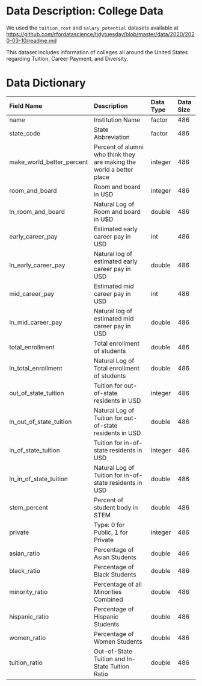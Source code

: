 # Data Description: College Data

We used the `tuition_cost` and `salary_potential` datasets available at 
https://github.com/rfordatascience/tidytuesday/blob/master/data/2020/2020-03-10/readme.md

This dataset includes information of colleges all around the United States regarding Tuition, Career Payment, and Diversity. 

# Data Dictionary

|Field Name | Description | Data Type | Data Size|
|:----------|:---------------|:---------|:------------|
|name|Institution Name|factor|486|
|state_code|State Abbreviation|factor|486|
|make_world_better_percent|Percent of alumni who think they are making the world a better place|integer|486|
|room_and_board|Room and board in USD|integer|486|
|ln_room_and_board|Natural Log of Room and board in U$D|double|486|
|early_career_pay|Estimated early career pay in USD|int|486|
|ln_early_career_pay|Natural log of estimated early career pay in USD|double|486|
|mid_career_pay|Estimated mid career pay in USD|int|486|
|ln_mid_career_pay|Natural log of estimated mid career pay in USD|double|486|
|total_enrollment|Total enrollment of students|double|486|
|ln_total_enrollment|Natural Log of Total enrollment of students|double|486|
|out_of_state_tuition|Tuition for out-of-state residents in USD|integer|486|
|ln_out_of_state_tuition|Natural Log of Tuition for out-of-state residents in USD|double|486|
|in_of_state_tuition|Tuition for in-of-state residents in USD|integer|486|
|ln_in_of_state_tuition|Natural Log of Tuition for in-of-state residents in USD|double|486|
|stem_percent|Percent of student body in STEM|double|486|
|private|Type: 0 for Public, 1 for Private|integer|486|
|asian_ratio|Percentage of Asian Students|double|486|
|black_ratio|Percentage of Black Students|double|486|
|minority_ratio|Percentage of all Minorities Combined|double|486|
|hispanic_ratio|Percentage of Hispanic Students|double|486|
|women_ratio|Percentage of Women Students|double|486|
|tuition_ratio|Out-of-State Tuition and In-State Tuition Ratio|double|486|
